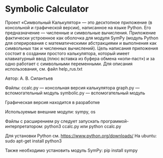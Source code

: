# Symbolic Calculator
Проект «Символьный Калькулятор» — это десктопное приложение (в консольной и графической версии), написанное на языке Python.
Его предназначение — численные и символьные вычисления.
Приложение фактически устроенное как оболочка для модуля SymPy (модуль Python для оперирования с математическими абстракциями и выполнения как символьных так и численных вычислений).
Цель написания приложения состоит в создании простого калькулятора, который имеет клавиатурный ввод (плюс вставка из буфера обмена «копи-паст») и за одно работает с символьными переменными.
Для описания использования, см. файл help_rus.txt

Автор: А. В. Силантьев

Файлы:
ccalc.py — консольная версия калькулятора
graph.py — вспомогательный модуль
symbolic.py — вспомогательный модуль

Графическая версия находится в разработке

Используемые внешние модули:
sympy, os

Файлы с расширением py следует запускать программой-интерпретатором:
python3 ccalc.py
или
python ccalc.py

Для установки Python см. https://www.python.org/downloads/
На ubuntu:
sudo apt-get install python3

Также необходимо установить модуль SymPy:
pip install sympy

